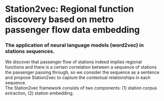 # Station2vec: Regional function discovery based on metro passenger flow data embedding
### The application of neural language models (word2vec) in stations sequences.
We discover that passenger flow of stations indeed implies regional functions and there is a certain correlation between a sequence of stations the passenger passing through, so we consider the sequence as a sentence and propose Station2vec to capture the contextual relationships in each sequence.<br>
The Station2vec framework consists of two components: (1) station corpus extraction, (2) station embedding.<br>
